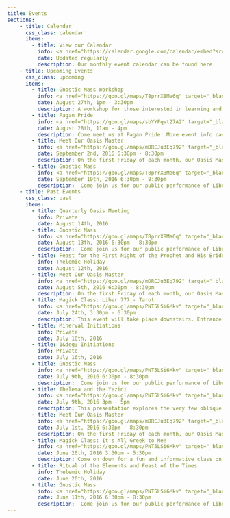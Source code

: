 ```yaml
---
title: Events
sections:
    - title: Calendar
      css_class: calendar
      items:
        - title: View our Calendar
          info: <a href="https://calendar.google.com/calendar/embed?src=cruxansata.oto%40gmail.com&ctz=America/Denver" target="_blank">Google Calendar</a>
          date: Updated regularly
          description: Our monthly event calendar can be found here.
    - title: Upcoming Events
      css_class: upcoming
      items:
        - title: Gnostic Mass Workshop
          info: <a href="https://goo.gl/maps/T8prrX8Ma6q" target="_blank">9635 W. Colfax Avenue</a>
          date: August 27th, 1pm - 3:30pm
          description: A workshop for those interested in learning and practicing roles with the Gnostic Mass.
        - title: Pagan Pride
          info: <a href="https://goo.gl/maps/sbYYFqwt27A2" target="_blank">Civic Center Park</a>
          date: August 28th, 11am - 4pm
          description: Come meet us at Pagan Pride! More event info can be found <a href="http://denverpaganpride.org" target="_blank">here</a>.
        - title: Meet Our Oasis Master
          info: <a href="https://goo.gl/maps/mDRCJu3Eq792" target="_blank">Atomic Cowboy</a>
          date: September 2nd, 2016 6:30pm - 8:30pm
          description: On the first Friday of each month, our Oasis Master will be at the Atomic Cowboy for a couple of hours.</p><p>Have questions? Ideas? Concerns? Bring them on down to discuss over pizza and drinks.</p>Look for the dapper gentleman wearing an ascot.
        - title: Gnostic Mass
          info: <a href="https://goo.gl/maps/T8prrX8Ma6q" target="_blank">9635 W. Colfax Avenue</a>
          date: September 10th, 2016 6:30pm - 8:30pm
          description:  Come join us for our public performance of Liber XV, The Gnostic Mass.  This ritual is the central rite, both public and private, of the Ordo Templi Orientis.  It is a participatory ritual, meaning that all attendees are expected to take part.  The full script of the ritual can be found <a href="http://lib.oto-usa.org/libri/liber0015.html">here</a>.</p><p>We will begin at 7:00, so we ask that everyone arrives between 6:30 and 6:45 in order to be included in the headcount.</p>A quick reminder: we ask that nobody bring food, drinks, or vape-pens into the temple-space nor into the waiting room.
    - title: Past Events
      css_class: past
      items:
        - title: Quarterly Oasis Meeting
          info: Private
          date: August 14th, 2016
        - title: Gnostic Mass
          info: <a href="https://goo.gl/maps/T8prrX8Ma6q" target="_blank">9635 W. Colfax Avenue</a>
          date: August 13th, 2016 6:30pm - 8:30pm
          description:  Come join us for our public performance of Liber XV, The Gnostic Mass.  This ritual is the central rite, both public and private, of the Ordo Templi Orientis.  It is a participatory ritual, meaning that all attendees are expected to take part.  The full script of the ritual can be found <a href="http://lib.oto-usa.org/libri/liber0015.html">here</a>.</p><p>We will begin at 7:00, so we ask that everyone arrives between 6:30 and 6:45 in order to be included in the headcount.</p>A quick reminder: we ask that nobody bring food, drinks, or vape-pens into the temple-space nor into the waiting room.
        - title: Feast for the First Night of the Prophet and His Bride
          info: Thelemic Holiday
          date: August 12th, 2016
        - title: Meet Our Oasis Master
          info: <a href="https://goo.gl/maps/mDRCJu3Eq792" target="_blank">Atomic Cowboy</a>
          date: August 5th, 2016 6:30pm - 8:30pm
          description: On the first Friday of each month, our Oasis Master will be at the Atomic Cowboy for a couple of hours.</p><p>Have questions? Ideas? Concerns? Bring them on down to discuss over pizza and drinks.</p>Look for the dapper gentleman wearing an ascot.
        - title: Magick Class: Liber 777 - Tarot
          info: <a href="https://goo.gl/maps/PNT5LSi6Mkv" target="_blank">Journeys for Conscious Living</a>
          date: July 24th, 3:30pm - 6:30pm
          description: This event will take place downstairs. Entrance is in the back of the building. $5 to attend, waived for dues-current members.
        - title: Minerval Initiations
          info: Private
          date: July 16th, 2016
        - title: 1&deg; Initiations
          info: Private
          date: July 16th, 2016
        - title: Gnostic Mass
          info: <a href="https://goo.gl/maps/PNT5LSi6Mkv" target="_blank">Journeys for Conscious Living</a>
          date: July 9th, 2016 6:30pm - 8:30pm
          description:  Come join us for our public performance of Liber XV, The Gnostic Mass.  This ritual is the central rite, both public and private, of the Ordo Templi Orientis.  It is a participatory ritual, meaning that all attendees are expected to take part.  The full script of the ritual can be found <a href="http://lib.oto-usa.org/libri/liber0015.html">here</a>.</p><p>We will begin at 7:00, so we ask that everyone arrives between 6:30 and 6:45 in order to be included in the headcount.</p>A quick reminder: we ask that nobody bring food, drinks, or vape-pens into the temple-space nor into the waiting room.
        - title: Thelema and the Yezidi
          info: <a href="https://goo.gl/maps/PNT5LSi6Mkv" target="_blank">Journeys for Conscious Living</a>
          date: July 9th, 2016 3pm - 5pm
          description: This presentation explores the very few oblique and weighty references Aleister Crowley made to the Yezidi and his claim that Thelema is in some way intimately connected with their ancient religion.</p><p>Beginning with the historical context of the reception of the Book of the Law, Crowley’s critical experiences in NYC circa 1918, and his association with the extraordinary and somewhat enigmatic Samuel Aiwaz Jacobs, we examine these weighty assertions. The main body of the lecture includes an introduction to Yezidi culture and an overview of key Yezidi beliefs. These Yezidi traditions are discussed in the context of other ancient Middle Eastern religions. Interesting parallels to Thelema including (but not limited to) ritual practices, cosmology, magical formulae, and sinister forces are identified.</p>          <h4>Bio:</h4>Azi Rasa is a New York State licensed psychologist. He was initiated into OTO in 1988 on his 18th birthday. He is a very active member of Pyramid Lodge where he presents on a broad range of Thelemic topics. He is an ordained Deacon of EGC and frequently serves as novice Priest. A member of the OTO Psychology Guild, he composed a significant portion of the Pastoral Counseling Workshop curriculum. Recently, a small sample of his work (including musical recordings) were featured on a series of episodes of Speech in the Silence.</p><p><a href="https://www.facebook.com/events/1604657853196258/">Add this to your Facebook calendar</a></p><p>Prices are $10 for dues-current members, and $15 for all non-dues-current members or non-members.</p>
        - title: Meet Our Oasis Master
          info: <a href="https://goo.gl/maps/mDRCJu3Eq792" target="_blank">Atomic Cowboy</a>
          date: July 1st, 2016 6:30pm - 8:30pm
          description: On the first Friday of each month, our Oasis Master will be at the Atomic Cowboy for a couple of hours.</p><p>Have questions? Ideas? Concerns? Bring them on down to discuss over pizza and drinks.</p>Look for the dapper gentleman wearing an ascot.
        - title: Magick Class: It's All Greek to Me!
          info: <a href="https://goo.gl/maps/PNT5LSi6Mkv" target="_blank">Journeys for Conscious Living</a>
          date: June 26th, 2016 3:30pm - 5:30pm
          description: Come on down for a fun and informative class on how to pronounce the Greek words found in Thelemic rituals, including the Gnostic Mass. This is a great class for both beginners and experienced clergy.
        - title: Ritual of the Elements and Feast of the Times
          info: Thelemic Holiday
          date: June 20th, 2016
        - title: Gnostic Mass
          info: <a href="https://goo.gl/maps/PNT5LSi6Mkv" target="_blank">Journeys for Conscious Living</a>
          date: June 11th, 2016 6:30pm - 8:30pm
          description:  Come join us for our public performance of Liber XV, The Gnostic Mass.  This ritual is the central rite, both public and private, of the Ordo Templi Orientis.  It is a participatory ritual, meaning that all attendees are expected to take part.  The full script of the ritual can be found <a href="http://lib.oto-usa.org/libri/liber0015.html">here</a>.</p><p>We will begin at 7:00, so we ask that everyone arrives between 6:30 and 6:45 in order to be included in the headcount.</p>A quick reminder: we ask that nobody bring food, drinks, or vape-pens into the temple-space nor into the waiting room.
---
```

